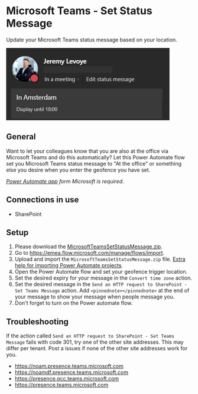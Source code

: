 # Microsoft Teams - Set Status Message
Update your Microsoft Teams status message based on your location.

![](/MicrosoftTeamsStatusMessage.png)

## General
Want to let your colleagues know that you are also at the office via Microsoft Teams and do this automatically?
Let this Power Automate flow set you Microsoft Teams status message to "At the office" or something else you desire when you enter the geofence you have set.

_[Power Automate app](https://emea.flow.microsoft.com/en-us/mobile/download/?src=banner) form Microsoft is required._

## Connections in use
* SharePoint

## Setup
1. Please download the [MicrosoftTeamsSetStatusMessage.zip](/../../raw/main/MicrosoftTeamsSetStatusMessage.zip).
2. Go to https://emea.flow.microsoft.com/manage/flows/import.
3. Upload and import the `MicrosoftTeamsSetStatusMessage.zip` file. [Extra help for importing Power Automate projects](/../../../MrAutomate33/blob/main/files/CreateConnectionsInImport.md).
4. Open the Power Automate flow and set your geofence trigger location.
5. Set the desired expiry for your message in the `Convert time zone` action.
6. Set the desired message in the `Send an HTTP request to SharePoint - Set Teams Message` action. Add `<pinnednote></pinnednote>` at the end of your message to show your message when people message you.
7. Don't forget to turn on the Power automate flow.

## Troubleshooting
If the action called `Send an HTTP request to SharePoint - Set Teams Message` fails with code 301, try one of the other site addresses. This may differ per tenant.
Post a issues if none of the other site addresses work for you.
* https://noam.presence.teams.microsoft.com
* https://noamdf.presence.teams.microsoft.com
* https://presence.gcc.teams.microsoft.com
* https://presence.teams.microsoft.com
